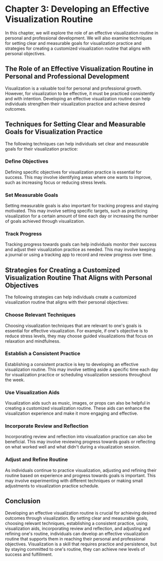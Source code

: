 Chapter 3: Developing an Effective Visualization Routine
========================================================

In this chapter, we will explore the role of an effective visualization routine in personal and professional development. We will also examine techniques for setting clear and measurable goals for visualization practice and strategies for creating a customized visualization routine that aligns with personal objectives.

The Role of an Effective Visualization Routine in Personal and Professional Development
---------------------------------------------------------------------------------------

Visualization is a valuable tool for personal and professional growth. However, for visualization to be effective, it must be practiced consistently and with intention. Developing an effective visualization routine can help individuals strengthen their visualization practice and achieve desired outcomes.

Techniques for Setting Clear and Measurable Goals for Visualization Practice
----------------------------------------------------------------------------

The following techniques can help individuals set clear and measurable goals for their visualization practice:

### Define Objectives

Defining specific objectives for visualization practice is essential for success. This may involve identifying areas where one wants to improve, such as increasing focus or reducing stress levels.

### Set Measurable Goals

Setting measurable goals is also important for tracking progress and staying motivated. This may involve setting specific targets, such as practicing visualization for a certain amount of time each day or increasing the number of goals achieved through visualization.

### Track Progress

Tracking progress towards goals can help individuals monitor their success and adjust their visualization practice as needed. This may involve keeping a journal or using a tracking app to record and review progress over time.

Strategies for Creating a Customized Visualization Routine That Aligns with Personal Objectives
-----------------------------------------------------------------------------------------------

The following strategies can help individuals create a customized visualization routine that aligns with their personal objectives:

### Choose Relevant Techniques

Choosing visualization techniques that are relevant to one's goals is essential for effective visualization. For example, if one's objective is to reduce stress levels, they may choose guided visualizations that focus on relaxation and mindfulness.

### Establish a Consistent Practice

Establishing a consistent practice is key to developing an effective visualization routine. This may involve setting aside a specific time each day for visualization practice or scheduling visualization sessions throughout the week.

### Use Visualization Aids

Visualization aids such as music, images, or props can also be helpful in creating a customized visualization routine. These aids can enhance the visualization experience and make it more engaging and effective.

### Incorporate Review and Reflection

Incorporating review and reflection into visualization practice can also be beneficial. This may involve reviewing progress towards goals or reflecting on what worked well and what didn't during a visualization session.

### Adjust and Refine Routine

As individuals continue to practice visualization, adjusting and refining their routine based on experience and progress towards goals is important. This may involve experimenting with different techniques or making small adjustments to visualization practice schedule.

Conclusion
----------

Developing an effective visualization routine is crucial for achieving desired outcomes through visualization. By setting clear and measurable goals, choosing relevant techniques, establishing a consistent practice, using visualization aids, incorporating review and reflection, and adjusting and refining one's routine, individuals can develop an effective visualization routine that supports them in reaching their personal and professional objectives. Visualization is a skill that requires practice and persistence, but by staying committed to one's routine, they can achieve new levels of success and fulfillment.

